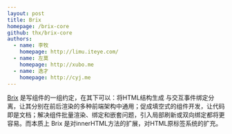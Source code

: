 ```yaml
---
layout: post
title: Brix
homepage: /brix-core
github: thx/brix-core
authors:
  - name: 李牧
    homepage: http://limu.iteye.com/
  - name: 左莫
    homepage: http://xubo.me
  - name: 逸才
    homepage: http://cyj.me
---
```


[Brix](http://brix.alibaba-inc.com) 是写组件的一组约定，在其下可以：将HTML结构生成
与交互事件绑定分离，让其分别在前后渲染的多种前端架构中通用；促成填空式的组件开发，让代码
即是文档；解决组件批量渲染、绑定和嵌套问题，引入局部刷新或双向绑定都将更容易。而本质上
Brix 是对innerHTML方法的扩展，对HTML原标签系统的扩充。
